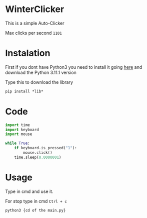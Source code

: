 # WinterClicker
This is a simple Auto-Clicker

Max clicks per second `1101`

# Instalation
First if you dont have Python3 you need to install it going [here](https://www.python.org/downloads/) and download the Python 3.11.1 version

Type this to download the library
```cmd
pip install *lib*
```

# Code

```py
import time
import keyboard
import mouse
```

```py
while True:
    if keyboard.is_pressed("1"):
        mouse.click()
    time.sleep(0.0000001)
```


# Usage

Type in cmd and use it.

For stop type in cmd `Ctrl + c`

```py
python3 {cd of the main.py}
```
